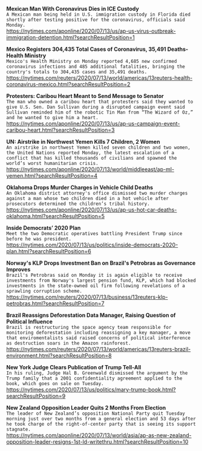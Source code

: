 **Mexican Man With Coronavirus Dies in ICE Custody**\
`A Mexican man being held in U.S. immigration custody in Florida died shortly after testing positive for the coronavirus, officials said Monday.`\
https://nytimes.com/aponline/2020/07/13/us/ap-us-virus-outbreak-immigration-detention.html?searchResultPosition=1

**Mexico Registers 304,435 Total Cases of Coronavirus, 35,491 Deaths-Health Ministry**\
`Mexico's Health Ministry on Monday reported 4,685 new confirmed coronavirus infections and 485 additional fatalities, bringing the country's totals to 304,435 cases and 35,491 deaths.`\
https://nytimes.com/reuters/2020/07/13/world/americas/13reuters-health-coronavirus-mexico.html?searchResultPosition=2

**Protesters: Caribou Heart Meant to Send Message to Senator**\
`The man who owned a caribou heart that protesters said they wanted to give U.S. Sen. Dan Sullivan during a disrupted campaign event said Sullivan reminded him of the robotic Tin Man from “The Wizard of Oz,” and he wanted to give him a heart.`\
https://nytimes.com/aponline/2020/07/13/us/ap-us-campaign-event-caribou-heart.html?searchResultPosition=3

**UN: Airstrike in Northwest Yemen Kills 7 Children, 2 Women**\
`An airstrike in northwest Yemen killed seven children and two women, the United Nations reported Monday, the latest escalation of a conflict that has killed thousands of civilians and spawned the world’s worst humanitarian crisis.`\
https://nytimes.com/aponline/2020/07/13/world/middleeast/ap-ml-yemen.html?searchResultPosition=4

**Oklahoma Drops Murder Charges in Vehicle Child Deaths**\
`An Oklahoma district attorney's office dismissed two murder charges against a man whose two children died in a hot vehicle after prosecutors determined the children’s tribal history.`\
https://nytimes.com/aponline/2020/07/13/us/ap-us-hot-car-deaths-oklahoma.html?searchResultPosition=5

**Inside Democrats’ 2020 Plan**\
`Meet the two Democratic operatives battling President Trump since before he was president.`\
https://nytimes.com/2020/07/13/us/politics/inside-democrats-2020-plan.html?searchResultPosition=6

**Norway's KLP Drops Investment Ban on Brazil's Petrobras as Governance Improves**\
`Brazil's Petrobras said on Monday it is again eligible to receive investments from Norway's largest pension fund, KLP, which had blocked investments in the state-owned oil firm following revelations of a sprawling corruption scheme.`\
https://nytimes.com/reuters/2020/07/13/business/13reuters-klp-petrobras.html?searchResultPosition=7

**Brazil Reassigns Deforestation Data Manager, Raising Question of Political Influence**\
`Brazil is restructuring the space agency team responsible for monitoring deforestation including reassigning a key manager, a move that enviromentalists said raised concerns of political interference as destruction soars in the Amazon rainforest.`\
https://nytimes.com/reuters/2020/07/13/world/americas/13reuters-brazil-environment.html?searchResultPosition=8

**New York Judge Clears Publication of Trump Tell-All**\
`In his ruling, Judge Hal B. Greenwald dismissed the argument by the Trump family that a 2001 confidentiality agreement applied to the book, which goes on sale on Tuesday.`\
https://nytimes.com/2020/07/13/us/politics/mary-trump-book.html?searchResultPosition=9

**New Zealand Opposition Leader Quits 2 Months From Election**\
`The leader of New Zealand’s opposition National Party quit Tuesday morning just over two months from a general election and 53 days after he took charge of the right-of-center party that is seeing its support stagnate.`\
https://nytimes.com/aponline/2020/07/13/world/asia/ap-as-new-zealand-opposition-leader-resigns-1st-ld-writethru.html?searchResultPosition=10

